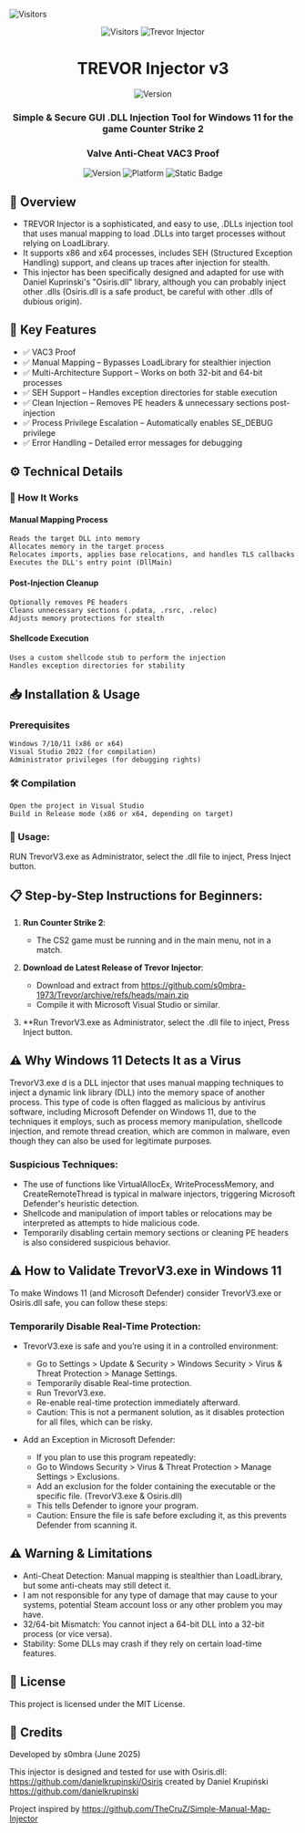 ![Visitors](https://api.visitorbadge.io/api/daily?path=https%3A%2F%2Fgithub.com%2Fs0mbra-1973%2FTrevor&label=Visitors%20Today%3A&labelColor=%232ccce4&countColor=%23263759)

<div align="center">

![Visitors](https://api.visitorbadge.io/api/daily?path=https%3A%2F%2Fgithub.com%2Fs0mbra-1973%2FTrevor&label=Visitors%20Today%3A&labelColor=%232ccce4&countColor=%23263759)
  <img src="https://i.ibb.co/TBcf6F6z/Trevor-Injector.jpg" alt="Trevor Injector">


# TREVOR Injector v3
![Version](https://img.shields.io/badge/Version-4%20in%20development-orange?style=flat-square)
### Simple & Secure GUI .DLL Injection Tool for Windows 11 for the game Counter Strike 2
### Valve Anti-Cheat VAC3 Proof

![Version](https://img.shields.io/badge/Version-3.0-blue)
![Platform](https://img.shields.io/badge/Platform-Windows(x86/x64)-green)
![Static Badge](https://img.shields.io/badge/License-Massachusetts%20Institute%20of%20Technology%20(MIT)-orange)


</div>

## 📌 Overview

- TREVOR Injector is a sophisticated, and easy to use, .DLLs injection tool that uses manual mapping to load .DLLs into target processes without relying on LoadLibrary.
- It supports x86 and x64 processes, includes SEH (Structured Exception Handling) support, and cleans up traces after injection for stealth.
- This injector has been specifically designed and adapted for use with Daniel Kuprinski's "Osiris.dll" library, although you can probably inject other .dlls (Osiris.dll is a safe product, be careful with other .dlls of dubious origin).

## 🔑 Key Features

- ✅ VAC3 Proof 
- ✅ Manual Mapping – Bypasses LoadLibrary for stealthier injection
- ✅ Multi-Architecture Support – Works on both 32-bit and 64-bit processes
- ✅ SEH Support – Handles exception directories for stable execution
- ✅ Clean Injection – Removes PE headers & unnecessary sections post-injection
- ✅ Process Privilege Escalation – Automatically enables SE_DEBUG privilege
- ✅ Error Handling – Detailed error messages for debugging

## ⚙️ Technical Details

### 🔧 How It Works

#### Manual Mapping Process

    Reads the target DLL into memory
    Allocates memory in the target process
    Relocates imports, applies base relocations, and handles TLS callbacks
    Executes the DLL's entry point (DllMain)

#### Post-Injection Cleanup

    Optionally removes PE headers
    Cleans unnecessary sections (.pdata, .rsrc, .reloc)
    Adjusts memory protections for stealth

#### Shellcode Execution

    Uses a custom shellcode stub to perform the injection
    Handles exception directories for stability

## 📥 Installation & Usage

### Prerequisites

    Windows 7/10/11 (x86 or x64)
    Visual Studio 2022 (for compilation)
    Administrator privileges (for debugging rights)

### 🛠️ Compilation

    Open the project in Visual Studio
    Build in Release mode (x86 or x64, depending on target)

### 🚀 Usage:

RUN TrevorV3.exe as Administrator, select the .dll file to inject, Press Inject button.

## 📋 Step-by-Step Instructions for Beginners:

1. **Run Counter Strike 2**:
   - The CS2 game must be running and in the main menu, not in a match. 

2. **Download de Latest Release of Trevor Injector**:
   - Download and extract from https://github.com/s0mbra-1973/Trevor/archive/refs/heads/main.zip
   - Compile it with Microsoft Visual Studio or similar.
  
3. **Run TrevorV3.exe as Administrator, select the .dll file to inject, Press Inject button.

## ⚠️ Why Windows 11 Detects It as a Virus

TrevorV3.exe d is a DLL injector that uses manual mapping techniques to inject a dynamic link library (DLL) into the memory space of another process. This type of code is often flagged as malicious by antivirus software, including Microsoft Defender on Windows 11, due to the techniques it employs, such as process memory manipulation, shellcode injection, and remote thread creation, which are common in malware, even though they can also be used for legitimate purposes.

### Suspicious Techniques:
- The use of functions like VirtualAllocEx, WriteProcessMemory, and CreateRemoteThread is typical in malware injectors, triggering Microsoft Defender's heuristic detection.
- Shellcode and manipulation of import tables or relocations may be interpreted as attempts to hide malicious code.
- Temporarily disabling certain memory sections or cleaning PE headers is also considered suspicious behavior.

## ⚠️ How to Validate TrevorV3.exe in Windows 11

To make Windows 11 (and Microsoft Defender) consider TrevorV3.exe or Osiris.dll safe, you can follow these steps:

### Temporarily Disable Real-Time Protection:

- TrevorV3.exe is safe and you’re using it in a controlled environment:
    - Go to Settings > Update & Security > Windows Security > Virus & Threat Protection > Manage Settings.
    - Temporarily disable Real-time protection.
    - Run TrevorV3.exe. 
    - Re-enable real-time protection immediately afterward.
    - Caution: This is not a permanent solution, as it disables protection for all files, which can be risky.

- Add an Exception in Microsoft Defender:
    - If you plan to use this program repeatedly:
    - Go to Windows Security > Virus & Threat Protection > Manage Settings > Exclusions.
    - Add an exclusion for the folder containing the executable or the specific file. (TrevorV3.exe & Osiris.dll)
    - This tells Defender to ignore your program.
    - Caution: Ensure the file is safe before excluding it, as this prevents Defender from scanning it.

## ⚠️ Warning & Limitations

- Anti-Cheat Detection: Manual mapping is stealthier than LoadLibrary, but some anti-cheats may still detect it.
- I am not responsible for any type of damage that may cause to your systems, potential Steam account loss or any other problem you may have.
- 32/64-bit Mismatch: You cannot inject a 64-bit DLL into a 32-bit process (or vice versa).
- Stability: Some DLLs may crash if they rely on certain load-time features.

## 📜 License

This project is licensed under the MIT License.

## 📌 Credits

Developed by s0mbra (June 2025)

This injector is designed and tested for use with Osiris.dll: https://github.com/danielkrupinski/Osiris created by Daniel Krupiński https://github.com/danielkrupinski

Project inspired by https://github.com/TheCruZ/Simple-Manual-Map-Injector
